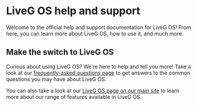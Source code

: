 # LiveG OS help and support
Welcome to the official help and support documentation for LiveG OS! From here, you can learn more about LiveG OS, how to use it, and much more.

## Make the switch to LiveG OS
Curious about using LiveG OS? We're here to help and tell you more! Take a look at our [frequently-asked questions page](faqs.md) to get answers to the common questions you may have about LiveG OS.

You can also take a look at our [LiveG OS page on our main site](https://liveg.tech/os) to learn more about our range of features available in LiveG OS.